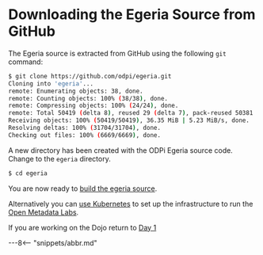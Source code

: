 <!-- SPDX-License-Identifier: CC-BY-4.0 -->
<!-- Copyright Contributors to the ODPi Egeria project. -->

# Downloading the Egeria Source from GitHub

The Egeria source is extracted from GitHub using the following `git` command:

```bash
$ git clone https://github.com/odpi/egeria.git
Cloning into 'egeria'...
remote: Enumerating objects: 38, done.
remote: Counting objects: 100% (38/38), done.
remote: Compressing objects: 100% (24/24), done.
remote: Total 50419 (delta 8), reused 29 (delta 7), pack-reused 50381
Receiving objects: 100% (50419/50419), 36.35 MiB | 5.23 MiB/s, done.
Resolving deltas: 100% (31704/31704), done.
Checking out files: 100% (6669/6669), done.
```

A new directory has been created with the ODPi Egeria source code.
Change to the `egeria` directory.

```bash
$ cd egeria
```

You are now ready to [build the egeria source](task-building-egeria-source.md).

Alternatively you can [use Kubernetes](../lab-infrastructure-guide/running-kubernetes.md)
to set up the infrastructure to run the [Open Metadata Labs](../../open-metadata-labs).

If you are working on the Dojo return to [Day 1](../../../getting-started/dojo/egeria-dojo-day-1-3-2-4-second-server.md)

---8<-- "snippets/abbr.md"
